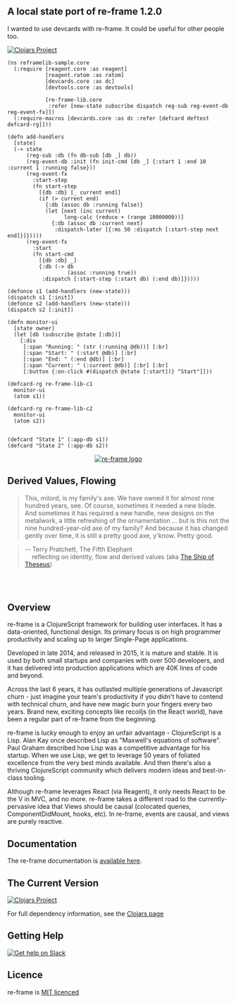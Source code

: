 ## A local state port of re-frame 1.2.0

I wanted to use devcards with re-frame. It could be useful for other people too.

[![Clojars Project](https://img.shields.io/clojars/v/jfigueroama/re-frame.svg)](https://clojars.org/jfigueroama/re-frame)

```clojureScript
(ns reframelib-sample.core
  (:require [reagent.core :as reagent]
            [reagent.ratom :as ratom]
            [devcards.core :as dc]
            [devtools.core :as devtools]

            [re-frame-lib.core
             :refer [new-state subscribe dispatch reg-sub reg-event-db reg-event-fx]])
  (:require-macros [devcards.core :as dc :refer [defcard deftest defcard-rg]]))

(defn add-handlers
  [state]
  (-> state
      (reg-sub :db (fn db-sub [db _] db))
      (reg-event-db :init (fn init-cmd [db _] {:start 1 :end 10 :current 1 :running false}))
      (reg-event-fx
        :start-step
        (fn start-step
          [{db :db} [_ current end]]
          (if (> current end)
            {:db (assoc db :running false)}
            (let [next (inc current)
                  long-calc (reduce + (range 10000000))]
              {:db (assoc db :current next)
               :dispatch-later [{:ms 50 :dispatch [:start-step next end]}]}))))
      (reg-event-fx
        :start
        (fn start-cmd
          [{db :db} _]
          {:db (-> db
                   (assoc :running true))
           :dispatch [:start-step (:start db) (:end db)]}))))

(defonce s1 (add-handlers (new-state)))
(dispatch s1 [:init])
(defonce s2 (add-handlers (new-state)))
(dispatch s2 [:init])

(defn monitor-ui
  [state owner]
  (let [db (subscribe @state [:db])]
    [:div
     [:span "Running: " (str (:running @db))] [:br]
     [:span "Start: " (:start @db)] [:br]
     [:span "End: " (:end @db)] [:br]
     [:span "Current: " (:current @db)] [:br] [:br]
     [:button {:on-click #(dispatch @state [:start])} "Start"]]))

(defcard-rg re-frame-lib-c1
  monitor-ui
  (atom s1))

(defcard-rg re-frame-lib-c2
  monitor-ui
  (atom s2))


(defcard "State 1" (:app-db s1))
(defcard "State 2" (:app-db s2))
```


<p align="center"><a href="https://day8.github.io/re-frame" target="_blank" rel="noopener noreferrer"><img src="docs/images/logo/re-frame-colour.png?raw=true" alt="re-frame logo"></a></p>

## Derived Values, Flowing

> This, milord, is my family's axe. We have owned it for almost nine hundred years, see. Of course,
sometimes it needed a new blade. And sometimes it has required a new handle, new designs on the
metalwork, a little refreshing of the ornamentation ... but is this not the nine hundred-year-old
axe of my family? And because it has changed gently over time, it is still a pretty good axe,
y'know. Pretty good.

> -- Terry Pratchett, The Fifth Elephant <br>
> &nbsp;&nbsp;&nbsp; reflecting on identity, flow and derived values  (aka [The Ship of Theseus](https://en.wikipedia.org/wiki/Ship_of_Theseus))
<br/> 
<br/>

<!--
[![CI](https://github.com/day8/re-frame/workflows/ci/badge.svg)](https://github.com/day8/re-frame/actions?workflow=ci)
[![CD](https://github.com/day8/re-frame/workflows/cd/badge.svg)](https://github.com/day8/re-frame/actions?workflow=cd)
[![License](https://img.shields.io/github/license/day8/re-frame.svg)](license.txt)
-->

## Overview

re-frame is a ClojureScript framework for building user interfaces.
It has a data-oriented, functional design. Its primary focus is on high programmer productivity and scaling up to larger Single-Page applications.

Developed in late 2014, and released in 2015, it is mature and stable. It is used by both small startups and companies with over 500 developers, and it has delivered into production applications which are 40K lines of code and beyond. 

Across the last 6 years, it has outlasted multiple generations of Javascript churn - just imagine your team's productivity if you didn't have to contend with technical churn, and have new magic burn your fingers every two years. Brand new, exciting concepts like recoiljs (in the React world), have been a regular part of re-frame from the beginning. 

re-frame is lucky enough to enjoy an unfair advantage - ClojureScript is a Lisp. Alan Kay
once described Lisp as "Maxwell's equations of software". Paul Graham 
described how Lisp was a competitive advantage for his startup.  When we use Lisp, we 
get to leverage 50 years of foliated excellence from the very best minds available.
And then there's also a thriving ClojureScript community which delivers modern ideas and best-in-class tooling.

Although re-frame leverages React (via Reagent), it only needs 
React to be the V in MVC, and no more. re-frame takes a different road to the currently-pervasive idea that Views should be causal (colocated queries, ComponentDidMount, hooks, etc).
In re-frame, events are causal, and views are purely reactive. 

## Documentation 

The re-frame documentation is [available here](https://day8.github.io/re-frame/).

## The Current Version 

[![Clojars Project](https://img.shields.io/clojars/v/re-frame?labelColor=283C67&color=729AD1&style=for-the-badge&logo=clojure&logoColor=fff)](https://clojars.org/re-frame)

For full dependency information, see the [Clojars page](https://clojars.org/re-frame/)

## Getting Help 

[![Get help on Slack](http://img.shields.io/badge/slack-clojurians%20%23re--frame-97C93C?labelColor=283C67&logo=slack&style=for-the-badge)](https://clojurians.slack.com/channels/re-frame)

## Licence

re-frame is [MIT licenced](license.txt)
